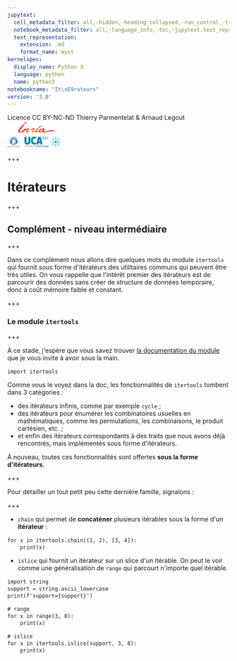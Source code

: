 ```yaml
---
jupytext:
  cell_metadata_filter: all,-hidden,-heading_collapsed,-run_control,-trusted
  notebook_metadata_filter: all,-language_info,-toc,-jupytext.text_representation.jupytext_version,-jupytext.text_representation.format_version
  text_representation:
    extension: .md
    format_name: myst
kernelspec:
  display_name: Python 3
  language: python
  name: python3
notebookname: "It\xE9rateurs"
version: '3.0'
---
```


<div class="licence">
<span>Licence CC BY-NC-ND</span>
<span>Thierry Parmentelat &amp; Arnaud Legout</span>
<span><img src="media/both-logos-small-alpha.png" /></span>
</div>

+++

# Itérateurs

+++

## Complément - niveau intermédiaire

+++

Dans ce complément nous allons dire quelques mots du module `itertools` qui fournit sous forme d'itérateurs des utilitaires communs qui peuvent être très utiles. On vous rappelle que l'intérêt premier des itérateurs est de parcourir des données sans créer de structure de données temporaire, donc à coût mémoire faible et constant.

+++

### Le module `itertools`

+++

À ce stade, j'espère que vous savez trouver [la documentation du module](https://docs.python.org/3/library/itertools.html) que je vous invite à avoir sous la main.

```{code-cell}
import itertools
```

Comme vous le voyez dans la doc, les fonctionnalités de `itertools` tombent dans 3 catégories :

 * des itérateurs infinis, comme par exemple `cycle` ;
 * des itérateurs pour énumérer les combinatoires usuelles en mathématiques, comme les permutations, les combinaisons, le produit cartésien, etc. ;
 * et enfin des itérateurs correspondants à des traits que nous avons déjà rencontrés, mais implémentés sous forme d'itérateurs.
 
À nouveau, toutes ces fonctionnalités sont offertes **sous la forme d'itérateurs**.

+++

Pour détailler un tout petit peu cette dernière famille, signalons :

+++

 * `chain` qui permet de **concaténer** plusieurs itérables sous la forme d'un **itérateur** :

```{code-cell}
for x in itertools.chain((1, 2), [3, 4]):
    print(x)
```

 * `islice` qui fournit un itérateur sur un slice d'un itérable. On peut le voir comme une généralisation de `range` qui parcourt n'importe quel itérable.

```{code-cell}
import string
support = string.ascii_lowercase
print(f'support={support}')
```

```{code-cell}
# range
for x in range(3, 8):
    print(x)
```

```{code-cell}
# islice
for x in itertools.islice(support, 3, 8):
    print(x)
```
